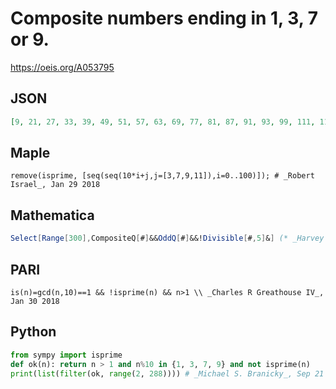 # Composite numbers ending in 1, 3, 7 or 9\.
https://oeis.org/A053795
## JSON
```JSON
[9, 21, 27, 33, 39, 49, 51, 57, 63, 69, 77, 81, 87, 91, 93, 99, 111, 117, 119, 121, 123, 129, 133, 141, 143, 147, 153, 159, 161, 169, 171, 177, 183, 187, 189, 201, 203, 207, 209, 213, 217, 219, 221, 231, 237, 243, 247, 249, 253, 259, 261, 267, 273, 279, 287]
```
## Maple
```Maple
remove(isprime, [seq(seq(10*i+j,j=[3,7,9,11]),i=0..100)]); # _Robert Israel_, Jan 29 2018
```
## Mathematica
```Mathematica
Select[Range[300],CompositeQ[#]&&OddQ[#]&&!Divisible[#,5]&] (* _Harvey P. Dale_, Jul 13 2014 *)
```
## PARI
```PARI
is(n)=gcd(n,10)==1 && !isprime(n) && n>1 \\ _Charles R Greathouse IV_, Jan 30 2018
```
## Python
```Python
from sympy import isprime
def ok(n): return n > 1 and n%10 in {1, 3, 7, 9} and not isprime(n)
print(list(filter(ok, range(2, 288)))) # _Michael S. Branicky_, Sep 21 2021
```
